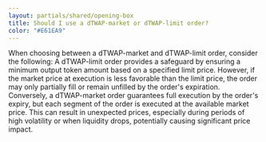```yaml
---
layout: partials/shared/opening-box
title: Should I use a dTWAP-market or dTWAP-limit order?
color: "#E61EA9"
---
```


When choosing between a dTWAP-market and dTWAP-limit order, consider the following:
A dTWAP-limit order provides a safeguard by ensuring a minimum output token amount based on a specified limit price. However, if the market price at execution is less favorable than the limit price, the order may only partially fill or remain unfilled by the order's expiration.
Conversely, a dTWAP-market order guarantees full execution by the order's expiry, but each segment of the order is executed at the available market price. This can result in unexpected prices, especially during periods of high volatility or when liquidity drops, potentially causing significant price impact.
